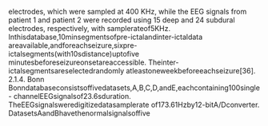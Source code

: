electrodes, which were sampled at 400 KHz, while the EEG signals from patient 1 and
patient 2 were recorded using 15 deep and 24 subdural electrodes, respectively, with
samplerateof5KHz. Inthisdatabase,10minsegmentsofpre-ictalandinter-ictaldata
areavailable,andforeachseizure,sixpre-ictalsegments(with10sdistance)uptofive
minutesbeforeseizureonsetareaccessible. Theinter-ictalsegmentsareselectedrandomly
atleastoneweekbeforeeachseizure[36].
2.1.4. Bonn
Bonndatabaseconsistsoffivedatasets,A,B,C,D,andE,eachcontaining100single-
channelEEGsignalsof23.6sduration. TheEEGsignalsweredigitizedatasamplerate
of173.61Hzby12-bitA/Dconverter. DatasetsAandBhavethenormalsignalsoffive
